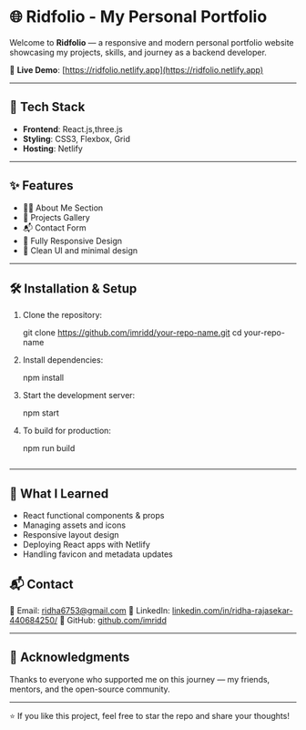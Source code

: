 
# 🌐 Ridfolio - My Personal Portfolio

Welcome to **Ridfolio** — a responsive and modern personal portfolio website showcasing my projects, skills, and journey as a backend developer.

🔗 **Live Demo**: [https://ridfolio.netlify.app](https://ridfolio.netlify.app)

---

## 🚀 Tech Stack

- **Frontend**: React.js,three.js
- **Styling**: CSS3, Flexbox, Grid
- **Hosting**: Netlify

---

## ✨ Features

- 🧑‍💻 About Me Section  
- 📁 Projects Gallery  
- 📬 Contact Form  
- 📱 Fully Responsive Design  
- 🧾 Clean UI and minimal design  

---

## 🛠️ Installation & Setup

1. Clone the repository:

   git clone https://github.com/imridd/your-repo-name.git
   cd your-repo-name

2. Install dependencies:

   npm install
  
3. Start the development server:

  
   npm start
   

4. To build for production:

   npm run build
   ```

---

## 🧠 What I Learned

* React functional components & props
* Managing assets and icons
* Responsive layout design
* Deploying React apps with Netlify
* Handling favicon and metadata updates



## 📬 Contact

📧 Email: [ridha6753@gmail.com](mailto:ridha6753@gmail.com)
🔗 LinkedIn: [linkedin.com/in/ridha-rajasekar-440684250/]([https://linkedin.com/in/](https://www.linkedin.com/in/ridha-rajasekar-440684250/))
💼 GitHub: [github.com/imridd](https://github.com/imridd)

---

## 🙌 Acknowledgments

Thanks to everyone who supported me on this journey — my friends, mentors, and the open-source community.

---

⭐️ If you like this project, feel free to star the repo and share your thoughts!

```

